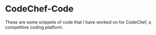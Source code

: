 # CodeChef-Code
These are some snippets of code that I have worked on for CodeChef, a competitive coding platform.
